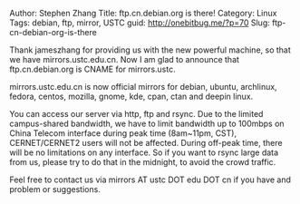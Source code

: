 Author: Stephen Zhang
Title: ftp.cn.debian.org is there!
Category: Linux
Tags: debian, ftp, mirror, USTC
guid: http://onebitbug.me/?p=70
Slug: ftp-cn-debian-org-is-there

Thank jameszhang for providing us with the new powerful machine, so that we have mirrors.ustc.edu.cn. Now I am glad to announce that ftp.cn.debian.org is CNAME for mirrors.ustc.

mirrors.ustc.edu.cn is now official mirrors for debian, ubuntu, archlinux, fedora, centos, mozilla, gnome, kde, cpan, ctan and deepin linux.

You can access our server via http, ftp and rsync. Due to the limited campus-shared bandwidth, we have to limit bandwidth up to 100mbps on China Telecom interface during peak time (8am~11pm, CST), CERNET/CERNET2 users will not be affected. During off-peak time, there will be no limitations on any interface. So if you want to rsync large data from us, please try to do that in the midnight, to avoid the crowd traffic.

Feel free to contact us via mirrors AT ustc DOT edu DOT cn if you have and problem or suggestions.

